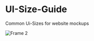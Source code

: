 # UI-Size-Guide
Common Ui-Sizes for website mockups

![Frame 2](https://github.com/user-attachments/assets/eb7b29cf-4c4f-411b-9c06-3b600ee8febf)



